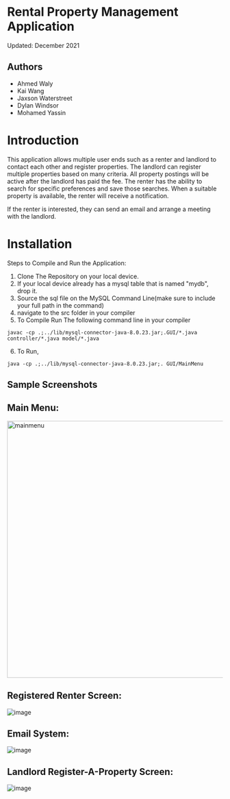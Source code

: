 # Rental Property Management Application

Updated: December 2021

## Authors
* Ahmed Waly
* Kai Wang
* Jaxson Waterstreet
* Dylan Windsor
* Mohamed Yassin

# Introduction

This application allows multiple user ends such as a renter and landlord to contact each other and 
register properties. The landlord can register multiple properties based on many criteria. All property postings will
be active after the landlord has paid the fee. The renter has the ability to search for specific preferences and save those searches. 
When a suitable property is available, the renter will receive a notification. 

If the renter is interested, they can send an email and arrange a meeting with the landlord.

# Installation

Steps to Compile and Run the Application:
  1. Clone The Repository on your local device.
  2. If your local device already has a mysql table that is named "mydb", drop it.
  3. Source the sql file on the MySQL Command Line(make sure to include your full path in the command)
  4. navigate to the src folder in your compiler
  5. To Compile Run The following command line in your compiler 
  ```
  javac -cp .;../lib/mysql-connector-java-8.0.23.jar;.GUI/*.java controller/*.java model/*.java
  ```
  6. To Run, 
  ```
  java -cp .;../lib/mysql-connector-java-8.0.23.jar;. GUI/MainMenu
  ```

## Sample Screenshots

## Main Menu:
<img width="600" alt="mainmenu" src="https://user-images.githubusercontent.com/77874716/147435179-9a2bd0b4-ab5a-425f-a59d-0e6c7497c7e3.PNG">


## Registered Renter Screen:

![image](https://user-images.githubusercontent.com/73013959/145513919-0062375b-dcca-4802-972f-a5d0be899bb8.png)

## Email System:

![image](https://user-images.githubusercontent.com/73013959/145513939-c49b4bce-4e34-42ad-874e-03ecb87dd385.png)

## Landlord Register-A-Property Screen:

![image](https://user-images.githubusercontent.com/73013959/145514039-00b68727-94c6-41fb-a21d-0048a095db05.png)


